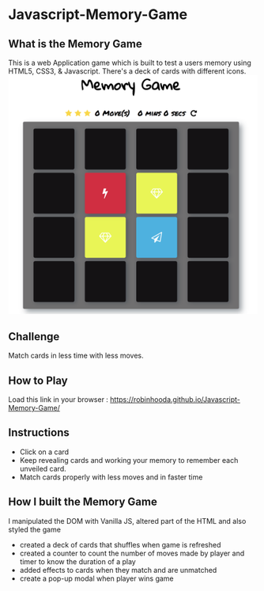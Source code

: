 # Javascript-Memory-Game

## What is the Memory Game
This is a web Application game which is built to test a users memory using HTML5, CSS3, & Javascript. There's a deck of cards with different icons.
![snippet](img/snippet.png)

## Challenge
Match cards in less time with less moves.

## How to Play
Load this link in your browser : https://robinhooda.github.io/Javascript-Memory-Game/

## Instructions
* Click on a card
* Keep revealing cards and working your memory to remember each unveiled card.
* Match cards properly with less moves and in faster time


## How I built the Memory Game
I manipulated the DOM with Vanilla JS, altered part of the HTML and also styled the game
* created a deck of cards that shuffles when game is refreshed
* created a counter to count the number of moves made by player and timer to know the duration of a play
* added effects to cards when they match and are unmatched
* create a pop-up modal when player wins game
